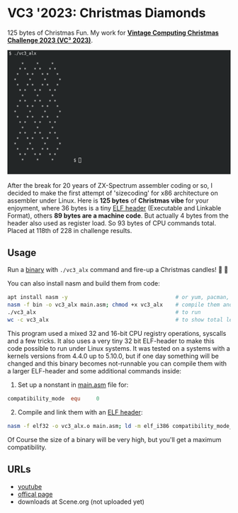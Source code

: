 # VC3 '2023: Christmas Diamonds

125 bytes of Christmas Fun. My work for 
__[Vintage Computing Christmas Challenge 2023 (VC³ 2023)](https://logiker.com/Vintage-Computing-Christmas-Challenge-2023)__.

[![screenshot](screenshot.png)](https://youtu.be/RGv2u6epVTY?si=gfbsXkw4JITLBSnn&t=1035)

After the break for 20 years of ZX-Spectrum assembler coding or so, I decided to make the first attempt of 'sizecoding'
for x86 architecture on assembler under Linux. Here is __125 bytes__ of __Christmas vibe__ for your enjoyment, where 36
bytes is a tiny [ELF header](https://en.wikipedia.org/wiki/Executable_and_Linkable_Format) (Executable and Linkable
Format), others __89 bytes are a machine code__. But actually 4 bytes from the header also used as register load. So 93 
bytes of CPU commands total. Placed at 118th of 228 in challenge results.

## Usage

Run a [binary](vc3_alx) with `./vc3_alx` command and fire-up a Christmas candles! :dizzy: :christmas_tree:

You can also install nasm and build them from code:

```bash
apt install nasm -y                                  # or yum, pacman, etc...
nasm -f bin -o vc3_alx main.asm; chmod +x vc3_alx    # compile them and set executable flag
./vc3_alx                                            # to run
wc -c vc3_alx                                        # to show total length of binary
```

This program used a mixed 32 and 16-bit CPU registry operations, syscalls and a few tricks. It also uses a very tiny 32
bit ELF-header to make this code possible to run under Linux systems. It was tested on a systems with a kernels versions
from 4.4.0 up to 5.10.0, but if one day something will be changed and this binary becomes not-runnable you can compile 
them with a larger ELF-header and some additional commands inside:

1. Set up a nonstant in [main.asm](main.asm) file for:
```nasm
compatibility_mode  equ     0
```
2. Compile and link them with an [ELF header](https://en.wikipedia.org/wiki/Executable_and_Linkable_Format):
```bash
nasm -f elf32 -o vc3_alx.o main.asm; ld -m elf_i386 compatibility_mode_binary vc3_alx.o
```

Of Course the size of a binary will be very high, but you'll get a maximum compatibility.

## URLs

- [youtube](https://www.youtube.com/watch?v=RGv2u6epVTY)
- [offical page](https://logiker.com/Vintage-Computing-Christmas-Challenge-2023)
- downloads at Scene.org (not uploaded yet)



